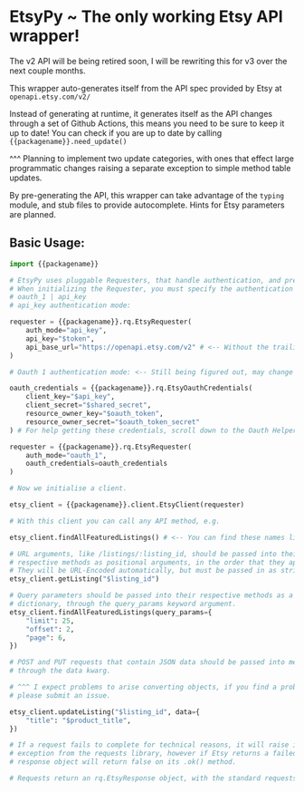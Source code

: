 # EtsyPy ~ The only working Etsy API wrapper!

The v2 API will be being retired soon, I will be rewriting this for v3 over the next couple months.

This wrapper auto-generates itself from the API spec provided by Etsy at `openapi.etsy.com/v2/`

Instead of generating at runtime, it generates itself as the API changes through a set of Github Actions, this means you need to be sure to keep it up to date! You can check if you are up to date by calling `{{packagename}}.need_update()`

^^^ Planning to implement two update categories, with ones that effect large programmatic changes raising a separate exception to simple method table updates.

By pre-generating the API, this wrapper can take advantage of the `typing` module, and stub files to provide autocomplete. Hints for Etsy parameters are planned.



## Basic Usage:

```python
import {{packagename}}

# EtsyPy uses pluggable Requesters, that handle authentication, and pre-processing of requests.
# When initializing the Requester, you must specify the authentication mode:
# oauth_1 | api_key
# api_key authentication mode:

requester = {{packagename}}.rq.EtsyRequester(
	auth_mode="api_key",
    api_key="$token",
    api_base_url="https://openapi.etsy.com/v2" # <-- Without the trailing slash! (is default)
)

# Oauth 1 authentication mode: <-- Still being figured out, may change aggressively between updates!

oauth_credentials = {{packagename}}.rq.EtsyOauthCredentials(
	client_key="$api_key",
    client_secret="$shared_secret",
    resource_owner_key="$oauth_token",
    resource_owner_secret="$oauth_token_secret"
) # For help getting these credentials, scroll down to the Oauth Helper section.

requester = {{packagename}}.rq.EtsyRequester(
	auth_mode="oauth_1",
    oauth_credentials=oauth_credentials
)

# Now we initialise a client.

etsy_client = {{packagename}}.client.EtsyClient(requester)

# With this client you can call any API method, e.g.

etsy_client.findAllFeaturedListings() # <-- You can find these names listed on the Etsy Documentation.

# URL arguments, like /listings/:listing_id, should be passed into their
# respective methods as positional arguments, in the order that they appear.
# They will be URL-Encoded automatically, but must be passed in as strings.
etsy_client.getListing("$listing_id")

# Query parameters should be passed into their respective methods as a
# dictionary, through the query_params keyword argument.
etsy_client.findAllFeaturedListings(query_params={
    "limit": 25,
    "offset": 2,
    "page": 6,
})

# POST and PUT requests that contain JSON data should be passed into methods
# through the data kwarg.

# ^^^ I expect problems to arise converting objects, if you find a problem
# please submit an issue.

etsy_client.updateListing("$listing_id", data={
    "title": "$product_title",
})

# If a request fails to complete for technical reasons, it will raise its expected
# exception from the requests library, however if Etsy returns a failed status code, the
# response object will return false on its .ok() method.

# Requests return an rq.EtsyResponse object, with the standard requests.Response object contained within.


```
